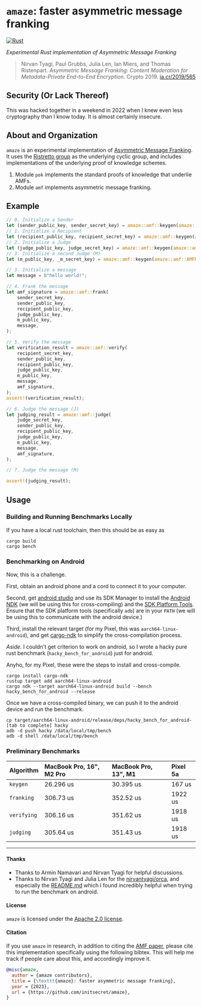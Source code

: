 # `amaze`: faster asymmetric message franking

[![Rust](https://github.com/sgmenda/amaze/actions/workflows/rust.yml/badge.svg)](https://github.com/sgmenda/amaze/actions/workflows/rust.yml)

_Experimental Rust implementation of Asymmetric Message Franking_

> Nirvan Tyagi, Paul Grubbs, Julia Len, Ian Miers, and Thomas Ristenpart. _Asymmetric Message Franking: Content Moderation for Metadata-Private End-to-End Encryption_. Crypto 2019. [ia.cr/2019/565](https://ia.cr/2019/565)

## Security (Or Lack Thereof)

This was hacked together in a weekend in 2022 when I knew even less cryptography than I know today. It is almost certainly insecure.

## About and Organization

`amaze` is an experimental implementation of [Asymmetric Message Franking](https://ia.cr/2019/565). It uses the [Ristretto group](https://ristretto.group/) as the underlying cyclic group, and includes implementations of the underlying proof of knowledge schemes.

1. Module `pok` implements the standard proofs of knowledge that underlie AMFs.
2. Module `amf` implements asymmetric message franking.

## Example

```rust
// 0. Initialize a Sender
let (sender_public_key, sender_secret_key) = amaze::amf::keygen(amaze::amf::AMFRole::Sender);
// 1. Initialize a Recipient
let (recipient_public_key, recipient_secret_key) = amaze::amf::keygen(amaze::amf::AMFRole::Recipient);
// 2. Initialize a Judge
let (judge_public_key, judge_secret_key) = amaze::amf::keygen(amaze::amf::AMFRole::Judge);
// 3. Initialize a second Judge (M)
let (m_public_key, _m_secret_key) = amaze::amf::keygen(amaze::amf::AMFRole::Judge);

// 3. Initialize a message
let message = b"hello world!";

// 4. Frank the message
let amf_signature = amaze::amf::frank(
    sender_secret_key,
    sender_public_key,
    recipient_public_key,
    judge_public_key,
    m_public_key,
    message,
);

// 5. Verify the message
let verification_result = amaze::amf::verify(
    recipient_secret_key,
    sender_public_key,
    recipient_public_key,
    judge_public_key,
    m_public_key,
    message,
    amf_signature,
);
assert!(verification_result);

// 6. Judge the message (J)
let judging_result = amaze::amf::judge(
    judge_secret_key,
    sender_public_key,
    recipient_public_key,
    judge_public_key,
    m_public_key,
    message,
    amf_signature,
);

// 7. Judge the message (M)

assert!(judging_result);
```

## Usage

### Building and Running Benchmarks Locally

If you have a local rust toolchain, then this should be as easy as

```shell
cargo build
cargo bench
```

### Benchmarking on Android

Now, this is a challenge.

First, obtain an android phone and a cord to connect it to your computer.

Second, get [android studio](https://developer.android.com/studio) and use its SDK Manager to install the [Android NDK](https://developer.android.com/ndk) (we will be using this for cross-compiling) and the [SDK Platform Tools](https://developer.android.com/studio/releases/platform-tools). Ensure that the SDK platform tools (specifically `adb`) are in your `PATH` (we will be using this to communicate with the android device.)

Third, install the relevant target (for my Pixel, this was `aarch64-linux-android`), and get [cargo-ndk](https://github.com/bbqsrc/cargo-ndk) to simplify the cross-compilation process.

_Aside._ I couldn't get criterion to work on android, so I wrote a hacky pure rust benchmark (`hacky_bench_for_android`) just for android.

Anyho, for my Pixel, these were the steps to install and cross-compile.

```shell
cargo install cargo-ndk
rustup target add aarch64-linux-android
cargo ndk --target aarch64-linux-android build --bench hacky_bench_for_android --release
```

Once we have a cross-compiled binary, we can push it to the android device and run the benchmark.

```shell
cp target/aarch64-linux-android/release/deps/hacky_bench_for_android-[tab to complete] hacky
adb -d push hacky /data/local/tmp/bench
adb -d shell /data/local/tmp/bench
```

### Preliminary Benchmarks

| Algorithm   | MacBook Pro, 16", M2 Pro | MacBook Pro, 13", M1 | Pixel 5a |
| :---------- | :----------------------- | :------------------- | :------- |
| `keygen`    | 26.296 us                | 30.395 us            | 167 us   |
| `franking`  | 306.73 us                | 352.52 us            | 1922 us  |
| `verifying` | 306.16 us                | 351.62 us            | 1918 us  |
| `judging`   | 305.64 us                | 351.43 us            | 1918 us  |

---

#### Thanks

- Thanks to Armin Namavari and Nirvan Tyagi for helpful discussions.
- Thanks to Nirvan Tyagi and Julia Len for the [nirvantyagi/orca](https://github.com/nirvantyagi/orca), and especially the [README.md](https://github.com/nirvantyagi/orca/blob/dec67694f7590f20c3aae72367ae38541f5eaa03/README.md) which I found incredibly helpful when trying to run the benchmark on android.

#### License

`amaze` is licensed under the [Apache 2.0 license](/LICENSE).

#### Citation

If you use `amaze` in research, in addition to citing the [AMF paper](https://ia.cr/2019/565), please cite this implementation specifically using the following bibtex. This will help me track if people care about this, and accordingly improve it.

```bibtex
@misc{amaze,
  author = {amaze contributors},
  title = {\texttt{amaze}: faster asymmetric message franking},
  year = {2023},
  url = {https://github.com/initsecret/amaze},
}
```
